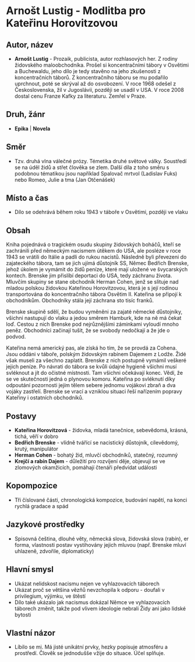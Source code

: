 # Arnošt Lustig - Modlitba pro Kateřinu Horovitzovou

## Autor, název

- **Arnošt Lustig** - Prozaik, publicista, autor rozhlasových her. Z rodiny židovského maloobchodníka. Prošel si koncentračními tábory v Osvětimi a Buchewaldu, jeho dílo je tedy stavěno na jeho zkušenosti z koncentračních táborů. Z koncentračního táboru se mu podařilo uprchnout, poté se skrýval až do osvobození. V roce 1968 odešel z Československa, žil v Jugoslávii, později se usadil v USA. V roce 2008 dostal cenu Franze Kafky za literaturu. Zemřel v Praze.

## Druh, žánr

- **Epika** | **Novela**

## Směr

- Tzv. druhá vlna válečné prózy. Témetika druhé světové války. Soustředí se na úděl židů a střet člověka se zlem. Další díla z toho směru s podobnou tématikou jsou například Spalovač mrtvol (Ladislav Fuks) nebo Romeo, Julie a tma (Jan Otčenášek)

## Místo a čas

- Dílo se odehrává během roku 1943 v táboře v Osvětimi, později ve vlaku

## Obsah

Kniha pojednává o tragickém osudu skupiny židovských boháčů, kteří se zachránili před německým nacismem útěkem do USA, ale posléze v roce 1943 se vrátili do Itálie a padli do rukou nacistů. Následně byli převezeni do zajateckého tábora, tam se jich ujímá důstojník SS, Němec Bedřich Brenske, jehož úkolem je vymámit do židů peníze, které mají uložené ve švycarských kontech. Brenske jim přislíbí deportaci do USA, tedy záchranu života. Mluvčím skupiny se stane obchodník Herman Cohen, jenž se slituje nad mladou polskou židovkou Kateřinou Horovitzovou, která je s její rodinou transportována do koncentračního tábora Osvětim II. Kateřina se připojí k obchodníkům. Obchodníky stála její záchrana sto tisíc franků.

Brenske skupině sdělí, že budou vyměněni za zajaté německé důstojníky, všichni nastupují do vlaku a jedou směrem Hamburk, kde na ně má čekat loď. Cestou z nich Brenske pod nejrůznějšími záminkami vyloudí mnoho peněz. Obchodníci začinají tušit, že se svobody nedočkají a že jde o podvod.

Kateřina nemá americký pas, ale získá ho tím, že se provdá za Cohena. Jsou oddáni v táboře, polským židovským rabínem Dajemem z Lodže. Židé však museli za všechno zaplatit. Brenske z nich postupně vymámil veškeré jejich peníze. Po návrati do tábora se kvůli údajné hygieně všichni musí svléknout a jít do očistné místnosti. Tam všichni očekávají konec. Vědí, že se ve skutečnosti jedná o plynovou komoru. Kateřina po svléknutí díky odpoutání pozornosti jejím tělem sebere jednomu vojákovi zbraň a dva vojáky zastřelí. Brenske se vrací a vzniklou situaci řeší nařízením popravy Kateřiny i ostatních obchodníků.

## Postavy

- **Kateřina Horovitzová** - židovka, mladá tanečnice, sebevědomá, krásná, tichá, věří v dobro
- **Bedřich Brenske** - vlídně tvářící se nacistický důstojník, cílevědomý, krutý, manipulátor
- **Herman Cohen** - bohatý žid, mluvčí obchodníků, statečný, rozumný
- **Krejčí a rabín Dajem** - důležití pro rozvíjení děje, objevují se ve zlomových okamžicích, pomáhají čtenáři předvídat události

## Kopompozice

- Tři číslované části, chronologická kompozice, budování napětí, na konci rychlá gradace a spád

## Jazykové prostředky

- Spisovná čeština, dlouhé věty, německá slova, židovská slova (rabín), er forma, vlastnosti postav vystihovány jejich mluvou (např. Brenske mluví uhlazeně, zdvořile, diplomaticky)

## Hlavní smysl

- Ukázat nelidskost nacismu nejen ve vyhlazovacích táborech
- Ukázat proč se většina vězňů nevzchopila k odporu - doufali v privilegium, výjimku, ve štěstí
- Dílo také ukázalo jak nacismus dokázal Němce ve vyhlazovacích táborech změnit, takže pod vlivem ideologie nebrali Židy ani jako lidské bytosti

## Vlastní názor

- Líbilo se mi. Má jisté unikátní prvky, hezky popisuje atmosféru a prostředí. Člověk se jednodušše vžije do situace. Účel splňuje.
